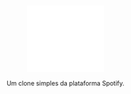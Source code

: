 <p align="center">
  <a href="#">
    <img src="https://github.com/yuriBaza23/devfy/blob/main/public/icons/icon.svg?raw=true" height="150" width="175" alt="Devfy" />
  </a>
</p>

<p align="center">Um clone simples da plataforma Spotify.</p>

<div align="center">